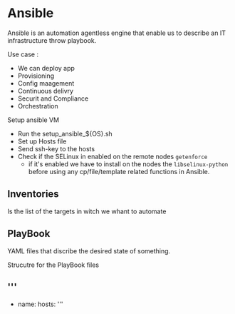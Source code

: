 # Ansible

Ansible is an automation agentless engine that enable us to describe an IT infrastructure throw playbook.   
   
   
Use case :
* We can deploy app
* Provisioning
* Config maagement
* Continuous delivry
* Securit and Compliance
* Orchestration

Setup ansible VM

- Run the setup_ansible_${OS}.sh
- Set up Hosts file <Inventories>
- Send ssh-key to the hosts
- Check if the SELinux in enabled on the remote nodes `getenforce` 
	* if it's enabled we have to install on the nodes the `libselinux-python` before using any cp/file/template related functions in Ansible.

## Inventories
 Is the list of the targets in witch we whant to automate

## PlayBook
 YAML files that discribe the desired state of something.

Strucutre for the PlayBook files


'''
---
- name:
 hosts:
'''










